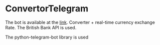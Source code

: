 # ConvertorTelegram

The bot is available at the [link](https://t.me/CurrencyIvanBot).
Converter + real-time currency exchange Rate. The British Bank API is used.

The python-telegram-bot library is used